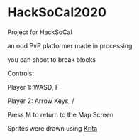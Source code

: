 # HackSoCal2020
Project for HackSoCal

an odd PvP platformer made in processing

you can shoot to break blocks 

Controls:

Player 1:
  WASD, F

Player 2:
  Arrow Keys, /
  
Press M to return to the Map Screen

Sprites were drawn using [Krita](https://krita.org/ "Krita's Home Page")
